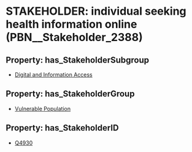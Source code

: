# STAKEHOLDER: __individual seeking health information online__ (PBN__Stakeholder_2388)

## Property: has_StakeholderSubgroup

* [Digital and Information Access](PBN__StakeholderSubgroup_105)

## Property: has_StakeholderGroup

* [Vulnerable Population](PBN__StakeholderGroup_6)

## Property: has_StakeholderID

* [Q4930](Q4930)

